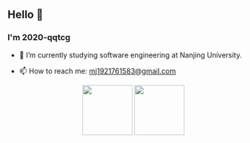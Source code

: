 ## Hello 👋


### I'm 2020-qqtcg

- 🔭 I’m currently studying software engineering at Nanjing University. 
<!-- - 🌱 I’m currently learning MLsys and -->
<!-- - 👯 I’m looking to collaborate on ... -->
<!-- - 🤔 I’m looking for help with ... -->
<!-- - 💬 Ask me about ... -->
- 📫 How to reach me: mj1921761583@gmail.com
<!-- - 😄 Pronouns: ... -->
<!-- - ⚡ Fun fact: ... -->

<center class="half">
    <img height="100px" src="https://github-readme-stats.vercel.app/api?username=2020-qqtcg&theme=buefy&hide_border=true"/> 
    <img height="100px" src="https://github-readme-stats.vercel.app/api/top-langs/?username=2020-qqtcg&theme=buefy&hide_border=true" /> 
</center>






